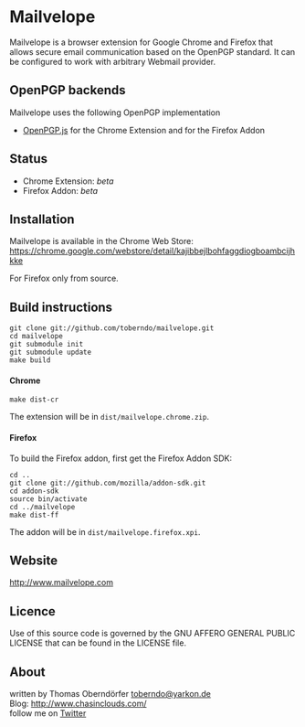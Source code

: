 # Mailvelope

Mailvelope is a browser extension for Google Chrome and Firefox that allows secure email communication based on the OpenPGP standard. It can be configured to work with arbitrary Webmail provider.

## OpenPGP backends

Mailvelope uses the following OpenPGP implementation

  - [OpenPGP.js](http://openpgpjs.org/) for the Chrome Extension and for the Firefox Addon

## Status

  - Chrome Extension: _beta_
  - Firefox Addon: _beta_

## Installation

Mailvelope is available in the Chrome Web Store:
https://chrome.google.com/webstore/detail/kajibbejlbohfaggdiogboambcijhkke

For Firefox only from source.

## Build instructions

    git clone git://github.com/toberndo/mailvelope.git
    cd mailvelope
    git submodule init
    git submodule update
    make build

#### Chrome

    make dist-cr

The extension will be in `dist/mailvelope.chrome.zip`.

#### Firefox

To build the Firefox addon, first get the Firefox Addon SDK:

    cd ..
    git clone git://github.com/mozilla/addon-sdk.git
    cd addon-sdk
    source bin/activate
    cd ../mailvelope
    make dist-ff

The addon will be in `dist/mailvelope.firefox.xpi`.

## Website

http://www.mailvelope.com

## Licence

Use of this source code is governed by the GNU AFFERO GENERAL PUBLIC LICENSE that can be found in the LICENSE file.

## About

written by Thomas Oberndörfer <toberndo@yarkon.de>  
Blog: http://www.chasinclouds.com/  
follow me on [Twitter](https://twitter.com/#!/toberndo)  
